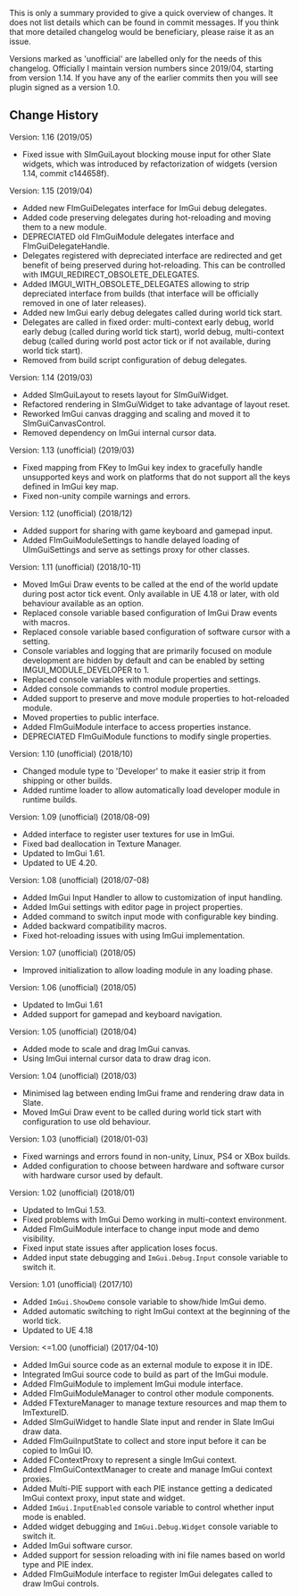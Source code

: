 This is only a summary provided to give a quick overview of changes. It does not list details which can be found in commit messages. If you think that more detailed changelog would be beneficiary, please raise it as an issue.

Versions marked as 'unofficial' are labelled only for the needs of this changelog. Officially I maintain version numbers since 2019/04, starting from version 1.14. If you have any of the earlier commits then you will see plugin signed as a version 1.0.

Change History
--------------

Version: 1.16 (2019/05)
- Fixed issue with SImGuiLayout blocking mouse input for other Slate widgets, which was introduced by refactorization of widgets (version 1.14, commit c144658f).

Version: 1.15 (2019/04)
- Added new FImGuiDelegates interface for ImGui debug delegates.
- Added code preserving delegates during hot-reloading and moving them to a new module.
- DEPRECIATED old FImGuiModule delegates interface and FImGuiDelegateHandle.
- Delegates registered with depreciated interface are redirected and get benefit of being preserved during hot-reloading. This can be controlled with IMGUI_REDIRECT_OBSOLETE_DELEGATES.
- Added IMGUI_WITH_OBSOLETE_DELEGATES allowing to strip depreciated interface from builds (that interface will be officially removed in one of later releases).
- Added new ImGui early debug delegates called during world tick start.
- Delegates are called in fixed order: multi-context early debug, world early debug (called during world tick start), world debug, multi-context debug (called during world post actor tick or if not available, during world tick start).
- Removed from build script configuration of debug delegates.

Version: 1.14 (2019/03)
- Added SImGuiLayout to resets layout for SImGuiWidget.
- Refactored rendering in SImGuiWidget to take advantage of layout reset.
- Reworked ImGui canvas dragging and scaling and moved it to SImGuiCanvasControl.
- Removed dependency on ImGui internal cursor data.

Version: 1.13 (unofficial) (2019/03)
- Fixed mapping from FKey to ImGui key index to gracefully handle unsupported keys and work on platforms that do not support all the keys defined in ImGui key map.
- Fixed non-unity compile warnings and errors. 

Version: 1.12 (unofficial) (2018/12)
- Added support for sharing with game keyboard and gamepad input.
- Added FImGuiModuleSettings to handle delayed loading of UImGuiSettings and serve as settings proxy for other classes.

Version: 1.11 (unofficial) (2018/10-11)
- Moved ImGui Draw events to be called at the end of the world update during post actor tick event. Only available in UE 4.18 or later, with old behaviour available as an option.
- Replaced console variable based configuration of ImGui Draw events with macros.
- Replaced console variable based configuration of software cursor with a setting.
- Console variables and logging that are primarily focused on module development are hidden by default and can be enabled by setting IMGUI_MODULE_DEVELOPER to 1.
- Replaced console variables with module properties and settings.
- Added console commands to control module properties.
- Added support to preserve and move module properties to hot-reloaded module.
- Moved properties to public interface.
- Added FImGuiModule interface to access properties instance.
- DEPRECIATED FImGuiModule functions to modify single properties.

Version: 1.10 (unofficial) (2018/10)
- Changed module type to 'Developer' to make it easier strip it from shipping or other builds.
- Added runtime loader to allow automatically load developer module in runtime builds.

Version: 1.09 (unofficial) (2018/08-09)
- Added interface to register user textures for use in ImGui.
- Fixed bad deallocation in Texture Manager.
- Updated to ImGui 1.61.
- Updated to UE 4.20.

Version: 1.08 (unofficial) (2018/07-08)
- Added ImGui Input Handler to allow to customization of input handling.
- Added ImGui settings with editor page in project properties.
- Added command to switch input mode with configurable key binding.
- Added backward compatibility macros.
- Fixed hot-reloading issues with using ImGui implementation.

Version: 1.07 (unofficial) (2018/05)
- Improved initialization to allow loading module in any loading phase.

Version: 1.06 (unofficial) (2018/05)
- Updated to ImGui 1.61
- Added support for gamepad and keyboard navigation.

Version: 1.05 (unofficial) (2018/04)
- Added mode to scale and drag ImGui canvas.
- Using ImGui internal cursor data to draw drag icon.

Version: 1.04 (unofficial) (2018/03)
- Minimised lag between ending ImGui frame and rendering draw data in Slate.
- Moved ImGui Draw event to be called during world tick start with configuration to use old behaviour.

Version: 1.03 (unofficial) (2018/01-03)
- Fixed warnings and errors found in non-unity, Linux, PS4 or XBox builds.
- Added configuration to choose between hardware and software cursor with hardware cursor used by default.

Version: 1.02 (unofficial) (2018/01)
- Updated to ImGui 1.53.
- Fixed problems with ImGui Demo working in multi-context environment.
- Added FImGuiModule interface to change input mode and demo visibility.
- Fixed input state issues after application loses focus.
- Added input state debugging and `ImGui.Debug.Input` console variable to switch it.

Version: 1.01 (unofficial) (2017/10)
- Added `ImGui.ShowDemo` console variable to show/hide ImGui demo.
- Added automatic switching to right ImGui context at the beginning of the world tick.
- Updated to UE 4.18

Version: <=1.00 (unofficial) (2017/04-10)
- Added ImGui source code as an external module to expose it in IDE.
- Integrated ImGui source code to build as part of the ImGui module.
- Added FImGuiModule to implement ImGui module interface.
- Added FImGuiModuleManager to control other module components.
- Added FTextureManager to manage texture resources and map them to ImTextureID.
- Added SImGuiWidget to handle Slate input and render in Slate ImGui draw data.
- Added FImGuiInputState to collect and store input before it can be copied to ImGui IO.
- Added FContextProxy to represent a single ImGui context.
- Added FImGuiContextManager to create and manage ImGui context proxies.
- Added Multi-PIE support with each PIE instance getting a dedicated ImGui context proxy, input state and widget.
- Added `ImGui.InputEnabled` console variable to control whether input mode is enabled.
- Added widget debugging and `ImGui.Debug.Widget` console variable to switch it.
- Added ImGui software cursor.
- Added support for session reloading with ini file names based on world type and PIE index.
- Added FImGuiModule interface to register ImGui delegates called to draw ImGui controls.
